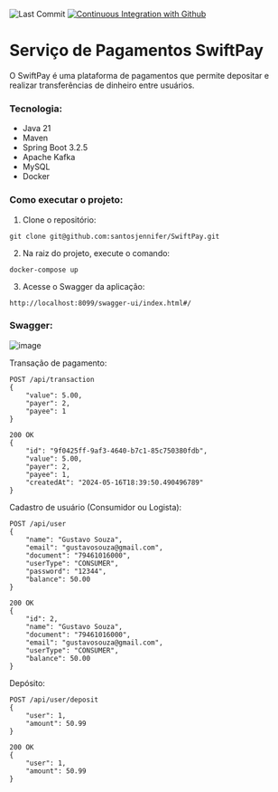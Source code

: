 ![Last Commit](https://img.shields.io/github/last-commit/santosjennifer/SwiftPay)
[![Continuous Integration with Github](https://github.com/santosjennifer/SwiftPay/actions/workflows/ci-maven.yml/badge.svg)](https://github.com/santosjennifer/SwiftPay/actions/workflows/ci-maven.yml)

# Serviço de Pagamentos SwiftPay
O SwiftPay é uma plataforma de pagamentos que permite depositar e realizar transferências de dinheiro entre usuários.

### Tecnologia:
- Java 21
- Maven
- Spring Boot 3.2.5
- Apache Kafka
- MySQL
- Docker

### Como executar o projeto:

1. Clone o repositório:
```
git clone git@github.com:santosjennifer/SwiftPay.git
```

2. Na raiz do projeto, execute o comando:
```
docker-compose up
```

3. Acesse o Swagger da aplicação:
```
http://localhost:8099/swagger-ui/index.html#/
```

### Swagger:
![image](https://github.com/santosjennifer/SwiftPay/assets/90192611/675effe8-c345-4371-a381-1de71b260486)


Transação de pagamento:
```http request
POST /api/transaction
{
    "value": 5.00,
    "payer": 2,
    "payee": 1
}
```

```http response
200 OK
{
    "id": "9f0425ff-9af3-4640-b7c1-85c750380fdb",
    "value": 5.00,
    "payer": 2,
    "payee": 1,
    "createdAt": "2024-05-16T18:39:50.490496789"
}
```
Cadastro de usuário (Consumidor ou Logista):
```http request
POST /api/user
{
    "name": "Gustavo Souza",
    "email": "gustavosouza@gmail.com",
    "document": "79461016000",
    "userType": "CONSUMER",
    "password": "12344",
    "balance": 50.00
}
```

```http response
200 OK
{
    "id": 2,
    "name": "Gustavo Souza",
    "document": "79461016000",
    "email": "gustavosouza@gmail.com",
    "userType": "CONSUMER",
    "balance": 50.00
}
```


Depósito:
```http request
POST /api/user/deposit
{
    "user": 1,
    "amount": 50.99
}
```

```http response
200 OK
{
    "user": 1,
    "amount": 50.99
}
```
